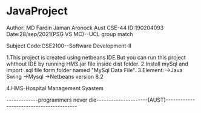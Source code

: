 # JavaProject

Author:
MD Fardin Jaman Aronock
Aust CSE-44
ID:190204093
Date:28/sep/2021(PSG VS MC)--UCL group match 

Subject Code:CSE2100--Software Development-II

1.This project is created using netbeans IDE.But you can run this project whthout IDE by running HMS.jar file inside dist folder.
2.Install mySql and import .sql file form folder named "MySql Data File".
3.Element:
	->Java Swing
	->Mysql
	->Netbeans version 8.2

4.HMS-Hospital Management Syastem

-------------programmers never die---------------------(AUST)-----------------------------------------
